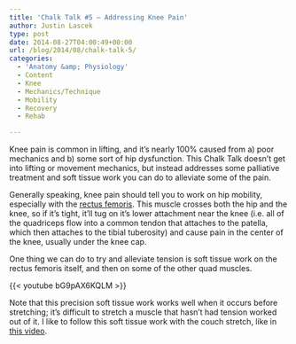 ```yaml
---
title: 'Chalk Talk #5 – Addressing Knee Pain'
author: Justin Lascek
type: post
date: 2014-08-27T04:00:49+00:00
url: /blog/2014/08/chalk-talk-5/
categories:
  - 'Anatomy &amp; Physiology'
  - Content
  - Knee
  - Mechanics/Technique
  - Mobility
  - Recovery
  - Rehab

---
```

Knee pain is common in lifting, and it&#8217;s nearly 100% caused from a) poor mechanics and b) some sort of hip dysfunction. This Chalk Talk doesn&#8217;t get into lifting or movement mechanics, but instead addresses some palliative treatment and soft tissue work you can do to alleviate some of the pain.

Generally speaking, knee pain should tell you to work on hip mobility, especially with the <a href="http://en.wikipedia.org/wiki/Rectus_femoris_muscle" target="_blank">rectus femoris</a>. This muscle crosses both the hip and the knee, so if it&#8217;s tight, it&#8217;ll tug on it&#8217;s lower attachment near the knee (i.e. all of the quadriceps flow into a common tendon that attaches to the patella, which then attaches to the tibial tuberosity) and cause pain in the center of the knee, usually under the knee cap.

One thing we can do to try and alleviate tension is soft tissue work on the rectus femoris itself, and then on some of the other quad muscles.

{{< youtube bG9pAX6KQLM >}}

Note that this precision soft tissue work works well when it occurs before stretching; it&#8217;s difficult to stretch a muscle that hasn&#8217;t had tension worked out of it. I like to follow this soft tissue work with the couch stretch, like in <a href="https://www.youtube.com/watch?v=JawPBvtf7Qs" target="_blank">this video</a>.
